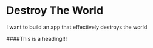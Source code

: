 # Destroy The World
I want to build an app that effectively destroys the world


####This is a heading!!!
